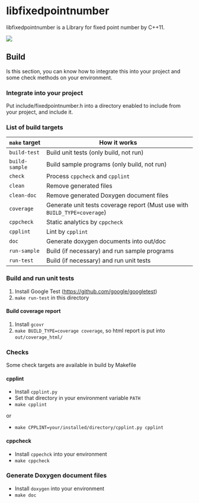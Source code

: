 # libfixedpointnumber

libfixedpointnumber is a Library for fixed point number by C++11.

![](https://github.com/MinoruSekine/libfixedpointnumber/workflows/Check%20build/badge.svg?branch=master)

## Build

Is this section, you can know how to integrate this into your project
and some check methods on your environment.

### Integrate into your project

Put include/fixedpointnumber.h into a directory
enabled to include from your project,
and include it.

### List of build targets

| `make` target | How it works |
----|----
| `build-test` | Build unit tests (only build, not run) |
| `build-sample` | Build sample programs (only build, not run) |
| `check` | Process `cppcheck` and `cpplint` |
| `clean` | Remove generated files |
| `clean-doc` | Remove generated Doxygen document files |
| `coverage` | Generate unit tests coverage report (Must use with `BUILD_TYPE=coverage`) |
| `cppcheck` | Static analytics by `cppcheck` |
| `cpplint` | Lint by `cpplint` |
| `doc` | Generate doxygen documents into out/doc |
| `run-sample` | Build (if necessary) and run sample programs |
| `run-test` | Build (if necessary) and run unit tests |

### Build and run unit tests

1. Install Google Test (https://github.com/google/googletest)
1. `make run-test` in this directory

#### Build coverage report

1. Install `gcovr`
1. `make BUILD_TYPE=coverage coverage`, so html report is put into `out/coverage_html/`

### Checks

Some check targets are available in build by Makefile

#### cpplint

- Install `cpplint.py`
- Set that directory in your environment variable `PATH`
- `make cpplint`

or

- `make CPPLINT=your/installed/directory/cpplint.py cpplint`

#### cppcheck

- Install `cppechck` into your environment
- `make cppcheck`

### Generate Doxygen document files

- Install `doxygen` into your environment
- `make doc`
